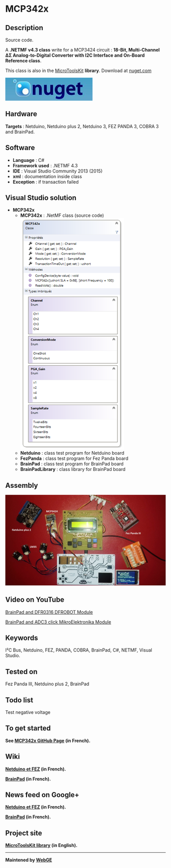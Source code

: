 # MCP342x

<strong>Description</strong>
-------------------------------------
Source code.

A <strong>.NETMF v4.3 class</strong> write for a MCP3424 circuit : <strong>18-Bit, Multi-Channel ΔΣ Analog-to-Digital Converter with I2C Interface and On-Board Reference class</strong>. 

This class is also in the <a href="https://www.nuget.org/packages/WEBGE.Microtoolskit/" target="_blank">MicroToolsKit</a> <strong>library</strong>. Download at <a href="https://www.nuget.org" target="_blank">nuget.com</a>

 <img src="img/nuget.JPG" align="center" />

<strong>Hardware</strong>
---------------------
<strong> Targets </strong>: Netduino, Netduino plus 2, Netduino 3, FEZ PANDA 3, COBRA 3 and BrainPad.

<strong>Software</strong>
---------------------
<ul>
<li><strong>Language</strong> : C#</li>
<li><strong>Framework used</strong> : .NETMF 4.3</li>
<li><strong>IDE</strong> : Visual Studio Community 2013 (2015)</li>
<li><strong>xml</strong> : documentation inside class</li> 
<li><strong>Exception</strong> : if transaction failed</li>
</ul>

<strong> Visual Studio solution</strong>
-------------------------------------
<ul>
<li><strong>MCP342x</strong>
<ul>
<li><strong>MCP342x</strong> : .NetMF class (source code)</li>
<img src="img/MCP342x.png" />
<li><strong>Netduino</strong> : class test program for Netduino board</li>
<li><strong>FezPanda</strong> : class test program for Fez Panda board</li>
<li><strong>BrainPad</strong> : class test program for BrainPad board</li>
<li><strong>BrainPadLibrary</strong> : class library for BrainPad board</li>
</ul>
</li>
</ul>

<strong>Assembly</strong>
--------------------------
<img src="img/MCP3424.jpg" />

<strong>Video on YouTube</strong>
-------------------------
<p><a href="https://www.youtube.com/watch?v=rssATy6FkfU" target="_blank">BrainPad and DFR0316 DFROBOT Module</a></p>
<p><a href="https://youtu.be/Ds21iNaIAbM" target="_blank">BrainPad and ADC3 click MikroElektronika Module</a></p>

<strong>Keywords</strong>
----------------------------
I²C Bus, Netduino, FEZ, PANDA, COBRA, BrainPad, C#, NETMF, Visual Studio.

<strong>Tested on</strong>
-------------------
Fez Panda III, Netduino plus 2, BrainPad

<strong>Todo list</strong>
-------------------
Test negative voltage

<strong>To get started<strong>
--------------------
See <a href="https://webge.github.io/MCP342x/" target="_blank">MCP342x GitHub Page</a> (in French).

<strong>Wiki</strong>
--------------------
<p><a href="https://csharpembarquenetduino.wikispaces.com/Home" target="_blank">Netduino et FEZ</a> (in French).</p>
<p><a href="https://csharpembarquebrainpad.wikispaces.com/Home" target="_blank">BrainPad</a> (in French).</p>

<strong>News feed on Google+</strong>
--------------------
<p><a href="https://plus.google.com/collection/oaaJX" target="_blank">Netduino et FEZ</a> (in French).</p>
<p><a href="https://plus.google.com/collection/sEHQME" target="_blank">BrainPad</a> (in French).</p>

<strong>Project site</strong>
--------------------
<a href ="https://csharpembarquenetduino.wikispaces.com/6.+MicroToolsKit+library">MicroToolsKit library</a> (in English).
<hr>

<strong>Maintened by<strong> <a href="mailto:philippemariano@gmail.com">WebGE</a>

